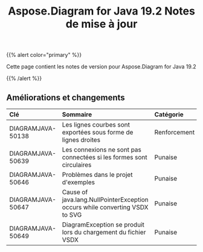 ﻿---
title: Aspose.Diagram for Java 19.2 Notes de mise à jour
type: docs
weight: 110
url: /fr/java/aspose-diagram-for-java-19-2-release-notes/
---
{{% alert color="primary" %}} 

Cette page contient les notes de version pour Aspose.Diagram for Java 19.2

{{% /alert %}} 
## **Améliorations et changements**

|**Clé**|**Sommaire**|**Catégorie**|
|:- |:- |:- |
|DIAGRAMJAVA-50138|Les lignes courbes sont exportées sous forme de lignes droites|Renforcement|
|DIAGRAMJAVA-50639|Les connexions ne sont pas connectées si les formes sont circulaires|Punaise|
|DIAGRAMJAVA-50646|Problèmes dans le projet d'exemples|Punaise|
|DIAGRAMJAVA-50647|Cause of java.lang.NullPointerException occurs while converting VSDX to SVG|Punaise|
|DIAGRAMJAVA-50649|DiagramException se produit lors du chargement du fichier VSDX|Punaise|

